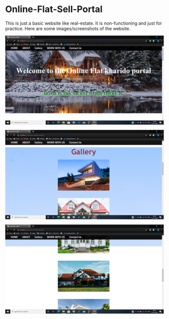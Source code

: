 # Online-Flat-Sell-Portal
This is just a basic website like real-estate. It is non-functioning and just for practice.
Here are some images/screenshots of the website.

![alt text](https://github.com/mohitjha727/Online-Flat-Sell-Portal/blob/master/screenshots/Screenshot%20(54).png)


![alt text](https://github.com/mohitjha727/Online-Flat-Sell-Portal/blob/master/screenshots/Screenshot%20(55).png)

![alt text](https://github.com/mohitjha727/Online-Flat-Sell-Portal/blob/master/screenshots/Screenshot%20(56).png)
